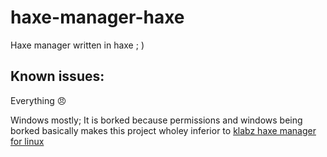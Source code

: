 # haxe-manager-haxe

Haxe manager written in haxe ; )

## Known issues:

Everything :angry:

Windows mostly; It is borked because permissions and windows being borked basically makes this project wholey inferior to [klabz haxe manager for linux](https://github.com/kLabz/haxe-manager)
